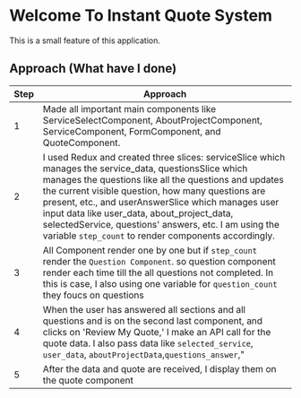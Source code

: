 # Welcome To Instant Quote System

This is a small feature of this application.

## Approach (What have I done)

| Step | Approach                                                                                                                                                                                                                                                                                                                                                                                                                                             |
| ---- | ---------------------------------------------------------------------------------------------------------------------------------------------------------------------------------------------------------------------------------------------------------------------------------------------------------------------------------------------------------------------------------------------------------------------------------------------------- |
| 1    | Made all important main components like ServiceSelectComponent, AboutProjectComponent, ServiceComponent, FormComponent, and QuoteComponent.                                                                                                                                                                                                                                                                                                          |
| 2    | I used Redux and created three slices: serviceSlice which manages the service_data, questionsSlice which manages the questions like all the questions and updates the current visible question, how many questions are present, etc., and userAnswerSlice which manages user input data like user_data, about_project_data, selectedService, questions' answers, etc. I am using the variable `step_count` to render components accordingly.         | 
| 3    | All Component render one by one but if `step_count` render the `Question Component`. so question component render each time till the all questions not completed. In this is case, I also using one variable for `question_count` they foucs on questions |
| 4    | When the user has answered all sections and all questions and is on the second last component, and clicks on 'Review My Quote,' I make an API call for the quote data. I also pass data like `selected_service`, `user_data`, `aboutProjectData`,`questions_answer`," |
| 5    | After the data and quote are received, I display them on the quote component |
